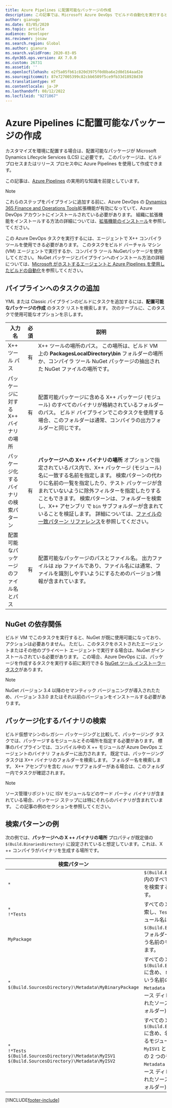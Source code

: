 ```yaml
---
title: Azure Pipelines に配置可能なパッケージの作成
description: この記事では、Microsoft Azure DevOps でビルドの自動化を実行するときに、ソフトウェア配置可能なパッケージを作成する方法について説明します。
author: gianugo
ms.date: 03/05/2020
ms.topic: article
audience: Developer
ms.reviewer: josaw
ms.search.region: Global
ms.author: gianura
ms.search.validFrom: 2020-03-05
ms.dyn365.ops.version: AX 7.0.0
ms.custom: 26731
ms.assetid: ''
ms.openlocfilehash: e2f5a05fb61c820d3975f0d8ba6e2d0d164aad2e
ms.sourcegitcommit: 87e727005399c82cbb6509f5ce9fb33d18928d30
ms.translationtype: HT
ms.contentlocale: ja-JP
ms.lasthandoff: 08/12/2022
ms.locfileid: "9271067"
---
```

# <a name="create-deployable-packages-in-azure-pipelines"></a>Azure Pipelines に配置可能なパッケージの作成

カスタマイズを環境に配置する場合は、配置可能なパッケージが Microsoft Dynamics Lifecycle Services (LCS) に必要です。 このパッケージは、ビルド プロセスまたはリリース プロセス中に Azure Pipelines を使用して作成できます。

この記事は、[Azure Pipelines](/azure/devops/pipelines/get-started/pipelines-get-started) の実用的な知識を前提としています。

> [!NOTE]
> これらのステップをパイプラインに追加する前に、Azure DevOps の [Dynamics 365 Finance and Operations Tools](https://marketplace.visualstudio.com/items?itemName=Dyn365FinOps.dynamics365-finops-tools)拡張機能が有効になっていて、Azure DevOps アカウントにインストールされている必要があります。 組織に拡張機能をインストールする方法の詳細については、[拡張機能のインストール](/azure/devops/marketplace/install-extension)を参照してください。
>
> この Azure DevOps タスクを実行するには、エージェントで X++ コンパイラ ツールを使用できる必要があります。 このタスクをビルド バーチャル マシン (VM) エージェントで実行するか、コンパイラ ツール NuGetパッケージを使用してください。 NuGet パッケージとパイプラインへのインストール方法の詳細については、[Microsoft がホストするエージェントと Azure Pipelines を使用したビルドの自動化](hosted-build-automation.md)を参照してください。

## <a name="add-the-task-to-a-pipeline"></a>パイプラインへのタスクの追加

YML または Classic パイプラインのビルドにタスクを追加するには、**配置可能なパッケージの作成** のタスク リストを検索します。 次のテーブルに、このタスクで使用可能なオプションを示します。

| 入力名 | 必須 | 説明 |
| --- | --- | --- |
| X++ ツール パス | 有 | X++ ツールの場所のパス。 この場所は、ビルド VM 上の **PackagesLocalDirectory\\bin** フォルダーの場所か、コンパイラ ツール NuGet パッケージの抽出された NuGet ファイルの場所です。 |
| パッケージに対する X++ バイナリの場所 | 有 | 配置可能パッケージに含める X++ パッケージ (モジュール) のすべてのバイナリが格納されているフォルダーのパス。 ビルド パイプラインでこのタスクを使用する場合、このフォルダーは通常、コンパイラの出力フォルダーと同じです。 |
| パッケージ化するバイナリの検索パターン | 有 | **パッケージへの X++ バイナリの場所** オプションで指定されているパス内で、X++ パッケージ (モジュール) 名に一致する名前を指定します。 検索パターンの代わりに名前の一覧を指定したり、テスト パッケージが含まれていないように除外フィルターを指定したりすることもできます。 検索パターンは、フォルダーを検索し、X++ アセンブリ で `bin` サブフォルダーが含まれていることを検証します。 詳細については、[ファイルの一致パターン リファレンス](/azure/devops/pipelines/tasks/file-matching-patterns)を参照してください。  |
| 配置可能なパッケージのファイル名とパス | 有 | 配置可能なパッケージのパスとファイル名。 出力ファイルは zip ファイルであり、ファイル名には通常、ファイルを識別しやすいようにするためのバージョン情報が含まれています。 |

## <a name="nuget-dependency"></a>NuGet の依存関係

ビルド VM でこのタスクを実行すると、NuGet が既に使用可能になっており、アクションは必要ありません。 ただし、このタスクをホストされたエージェントまたはその他のプライベート エージェントで実行する場合は、NuGet がインストールされている必要があります。 この場合、Azure DevOps には、パッケージを作成するタスクを実行する前に実行できる [NuGet ツール インストーラー タスク](/azure/devops/pipelines/tasks/tool/nuget)があります。

> [!NOTE]
> NuGet バージョン 3.4 以降のセマンティック バージョニングが導入されたため、バージョン 3.3.0 またはそれ以前のバージョンをインストールする必要があります。

## <a name="search-for-binaries-to-package"></a>パッケージ化するバイナリの検索

ビルド仮想マシンのレガシー パッケージングと比較して、パッケージング タスクでは、パッケージするモジュールとその場所を指定する必要があります。 標準のパイプラインでは、コンパイル中の X ++ モジュールが Azure DevOps エージェントのバイナリ フォルダーに出力されます。 既定では、パッケージング タスクは X++ バイナリのフォルダーを検索します。 フォルダー名を検索します。 X++ アセンブリを含む `/bin/` サブフォルダーがある場合は、このフォルダー内でタスクが確認されます。

> [!NOTE]
> ソース管理リポジトリに ISV モジュールなどのサード パーティ バイナリが含まれている場合、パッケージ ステップには特にそれらのバイナリが含まれています。 この記事の例のセクションを参照してください。

## <a name="examples-of-search-patterns"></a>検索パターンの例

次の例では、**パッケージへの X ++ バイナリの場所** プロパティが既定値の `$(Build.BinariesDirectory)` に設定されていると想定しています。これは、X ++ コンパイラがバイナリを生成する場所です。

| 検索パターン | 説明 |
| --- | --- |
| `*` | `$(Build.BinariesDirectory)` 内のすべての X++ バイナリを検索する。 これが既定値です。 |
| `*`<br/>`!*Tests` | すべての X++ バイナリを検索し、`Tests` で終了するモジュール名は除外します。 |
| `MyPackage` | `$(Build.BinariesDirectory)` フォルダーで `MyPackage` という名前のモジュールを検索します。 |
| `*`<br/>`$(Build.SourcesDirectory)\Metadata\MyBinaryPackage` | すべての X ++ バイナリを `$(Build.BinariesDirectory)` に含め、 `MyBinaryPackage` という名前のモジュールを `Metadata` フォルダー内のソース ディレクトリ (マップされたソース管理リポジトリ フォルダー) に含めます。 |
| `*`<br/>`!*Tests`<br/>`$(Build.SourcesDirectory)\Metadata\MyISV1`<br/>`$(Build.SourcesDirectory)\Metadata\MyISV2` | すべての X++ バイナリを `$(Build.BinariesDirectory)` に含め、名前が `Tests` で終わるモジュールを除外し、`MyISV1` と `MyISV2` という名前の 2 つのモジュールを `Metadata` フォルダー内のソース ディレクトリ (マップされたソース管理リポジトリ フォルダー) に含めます。 |

[!INCLUDE[footer-include](../../../includes/footer-banner.md)]

